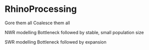 # RhinoProcessing
Gore them all
Coalesce them all

NWR modelling
Bottleneck followed by stable, small population size


SWR modelling
Bottleneck followed by expansion
